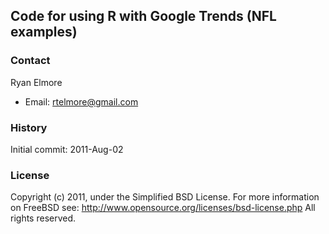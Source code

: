 ## Code for using R with Google Trends (NFL examples)

### Contact

Ryan Elmore

- Email: rtelmore@gmail.com


### History

Initial commit: 2011-Aug-02

### License

Copyright (c) 2011, under the Simplified BSD License.
For more information on FreeBSD see: http://www.opensource.org/licenses/bsd-license.php
All rights reserved.

